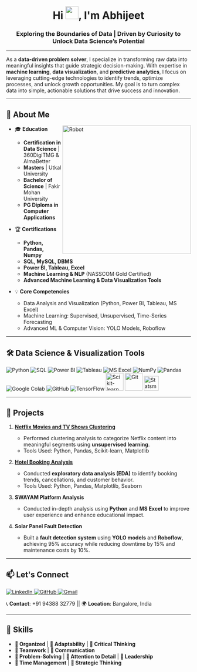 <h1 align="center"> Hi <img src="https://media.giphy.com/media/hvRJCLFzcasrR4ia7z/giphy.gif" width="35px">, I'm Abhijeet</h1>

<h3 align="center"> Exploring the Boundaries of Data | Driven by Curiosity to Unlock Data Science’s Potential</h3>

---

As a **data-driven problem solver**, I specialize in transforming raw data into meaningful insights that guide strategic decision-making. With expertise in **machine learning**, **data visualization**, and **predictive analytics**, I focus on leveraging cutting-edge technologies to identify trends, optimize processes, and unlock growth opportunities. My goal is to turn complex data into simple, actionable solutions that drive success and innovation.

---

## 🌟 About Me

<p align="left">
    <img src="https://camo.githubusercontent.com/80790b1465d51a02453bb5551c9ef76faf52dcdf48804221641749e4c1cec986/68747470733a2f2f6d656469612e74656e6f722e636f6d2f436967707a6170656d736f41414141692f68692d726f626f742e676966" alt="Robot" width="350" align="right">
</p>

- 🎓 **Education**
    - **Certification in Data Science** | 360DigiTMG & AlmaBetter
    - **Masters** | Utkal University
    - **Bachelor of Science** | Fakir Mohan University
    - **PG Diploma in Computer Applications**

- 🏆 **Certifications**
    - **Python, Pandas, Numpy**
    - **SQL, MySQL, DBMS**
    - **Power BI, Tableau, Excel**
    - **Machine Learning & NLP** (NASSCOM Gold Certified)
    - **Advanced Machine Learning & Data Visualization Tools**

- 💡 **Core Competencies**
    - Data Analysis and Visualization (Python, Power BI, Tableau, MS Excel)
    - Machine Learning: Supervised, Unsupervised, Time-Series Forecasting
    - Advanced ML & Computer Vision: YOLO Models, Roboflow

---

## 🛠️ Data Science & Visualization Tools

<p align="left">
    <img src="https://img.icons8.com/color/48/python--v1.png" alt="Python"/>
    <img src="https://img.icons8.com/color/48/sql.png" alt="SQL"/>
    <img src="https://img.icons8.com/color/48/power-bi.png" alt="Power BI"/>
    <img src="https://img.icons8.com/color/48/tableau-software.png" alt="Tableau"/>
    <img src="https://img.icons8.com/color/48/microsoft-excel-2019.png" alt="MS Excel"/>
    <img src="https://img.icons8.com/color/48/numpy.png" alt="NumPy"/>
    <img src="https://img.icons8.com/color/48/pandas.png" alt="Pandas"/>
    <img src="https://img.icons8.com/color/48/google-colab.png" alt="Google Colab"/>
    <img src="https://img.icons8.com/fluency/48/github.png" alt="GitHub"/>
    <img src="https://img.icons8.com/color/48/tensorflow.png" alt="TensorFlow"/>
    <img src="https://camo.githubusercontent.com/dd749c222d8c2520e9595af51d39578b46e22d5190fe5b2f31c01bc32446321e/68747470733a2f2f75706c6f61642e77696b696d656469612e6f72672f77696b6970656469612f636f6d6d6f6e732f302f30352f5363696b69745f6c6561726e5f6c6f676f5f736d616c6c2e737667" alt="Scikit-learn" width="48"/>
    <img src="https://camo.githubusercontent.com/ff5301ef7472dbdf522b776167a8af8c326299fe8175e53f6b052bbcc04533e3/68747470733a2f2f7777772e766563746f726c6f676f2e7a6f6e652f6c6f676f732f6769742d73636d2f6769742d73636d2d69636f6e2e737667" alt="Git" width="48"/>
    <img src="https://camo.githubusercontent.com/5f9ecbda6c808480839677235cb0116d97cffb54f8c564ed4daf2da1d7d8237a/68747470733a2f2f7777772e73746174736d6f64656c732e6f72672f737461626c652f5f696d616765732f73746174736d6f64656c732d6c6f676f2d76322d6e6f2d746578742e737667" alt="Statsmodels" width="40"/>
</p>

---

## 🚀 Projects

1. **[Netflix Movies and TV Shows Clustering](https://github.com/ImAbhijeetPanda/Netflix-Movies-and-TV-Shows-Clustering/blob/main/README.md)**
    - Performed clustering analysis to categorize Netflix content into meaningful segments using **unsupervised learning**.
    - Tools Used: Python, Pandas, Scikit-learn, Matplotlib

2. **[Hotel Booking Analysis](https://github.com/ImAbhijeetPanda/Hotel-Booking/blob/main/README.md)**
    - Conducted **exploratory data analysis (EDA)** to identify booking trends, cancellations, and customer behavior.
    - Tools Used: Python, Pandas, Matplotlib, Seaborn

3. **SWAYAM Platform Analysis**
    - Conducted in-depth analysis using **Python** and **MS Excel** to improve user experience and enhance educational impact.

4. **Solar Panel Fault Detection**
    - Built a **fault detection system** using **YOLO models** and **Roboflow**, achieving 95% accuracy while reducing downtime by 15% and maintenance costs by 10%.

---

## 📫 Let's Connect

<p align="left">
    <a href="https://www.linkedin.com/in/imabhijeetpanda" target="_blank">
        <img src="https://img.icons8.com/color/48/linkedin.png" alt="LinkedIn"/>
    </a>
    <a href="https://github.com/ImAbhijeetPanda" target="_blank">
        <img src="https://img.icons8.com/fluency/48/github.png" alt="GitHub"/>
    </a>
    <a href="mailto:iamabhijeetpanda@gmail.com" target="_blank">
        <img src="https://img.icons8.com/color/48/gmail-new.png" alt="Gmail"/>
    </a>
</p>

📞 **Contact**: +91 94388 32779 || 🌍 **Location**: Bangalore, India

---

## 💼 Skills  
- **🔹 Organized** | **🔹 Adaptability** | **🔹 Critical Thinking**  
- **🔹 Teamwork** | **🔹 Communication**  
- **🔹 Problem-Solving** | **🔹 Attention to Detail** | **🔹 Leadership**  
- **🔹 Time Management** | **🔹 Strategic Thinking**  

